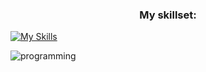 <h3 align="center">My skillset:</h3>

[![My Skills](https://skillicons.dev/icons?i=dart,flutter,supabase,postgres,deno,ts,kotlin,github,githubactions,docker,postman)](https://skillicons.dev)

![programming](https://github.com/Tananga/Tananga/assets/44244477/39fd7eaa-df08-4208-b81b-74503f01113a)
